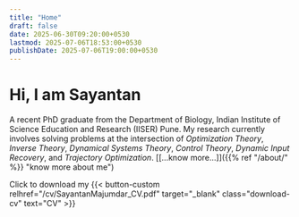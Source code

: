 ```yaml
---
title: "Home"
draft: false
date: 2025-06-30T09:20:00+0530
lastmod: 2025-07-06T18:53:00+0530
publishDate: 2025-07-06T19:00:00+0530
---
```

# Hi, I am Sayantan

A recent PhD graduate from the Department of Biology, 
Indian Institute of Science Education and Research (IISER) Pune. My research 
currently involves solving problems at the intersection of *Optimization 
Theory*, *Inverse Theory*, *Dynamical Systems Theory*, *Control Theory*, 
*Dynamic Input Recovery*, and *Trajectory Optimization*. [[...know more...]]({{% ref "/about/" %}} "know more about me")


Click to download my {{< button-custom relhref="/cv/SayantanMajumdar_CV.pdf" target="_blank" class="download-cv" text="CV" >}}